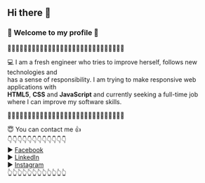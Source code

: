 ## Hi there 👋

### :purple_heart: Welcome to my profile  :purple_heart:
:star2::star2::star2::star2::star2::star2::star2::star2::star2::star2::star2::star2::star2::star2::star2::star2::star2::star2::star2::star2::star2::star2::star2::star2::star2::star2::star2::star2::star2:

:computer: I am a fresh engineer who tries to improve herself, follows new technologies and <br>
has a sense of responsibility. I am trying to make responsive web applications with <br>
**HTML5**, **CSS** and **JavaScript** and currently seeking a full-time job <br>
where I can improve my software skills. 

:star2::star2::star2::star2::star2::star2::star2::star2::star2::star2::star2::star2::star2::star2::star2::star2::star2::star2::star2::star2::star2::star2::star2::star2::star2::star2::star2::star2::star2:

:innocent: You can contact me :thumbsup:
<br>
:point_down::point_down::point_down::point_down::point_down::point_down::point_down::point_down::point_down::point_down::point_down::point_down:
<br>
:arrow_forward: [Facebook](https://www.facebook.com/basak.acar.7140/) <br>
:arrow_forward: [LinkedIn](https://www.linkedin.com/in/başak-acar-b5a6b3199/) <br>
:arrow_forward: [Instagram](https://www.instagram.com/aegnor.4/)
<br>
:point_up_2::point_up_2::point_up_2::point_up_2::point_up_2::point_up_2::point_up_2::point_up_2::point_up_2::point_up_2::point_up_2::point_up_2:
